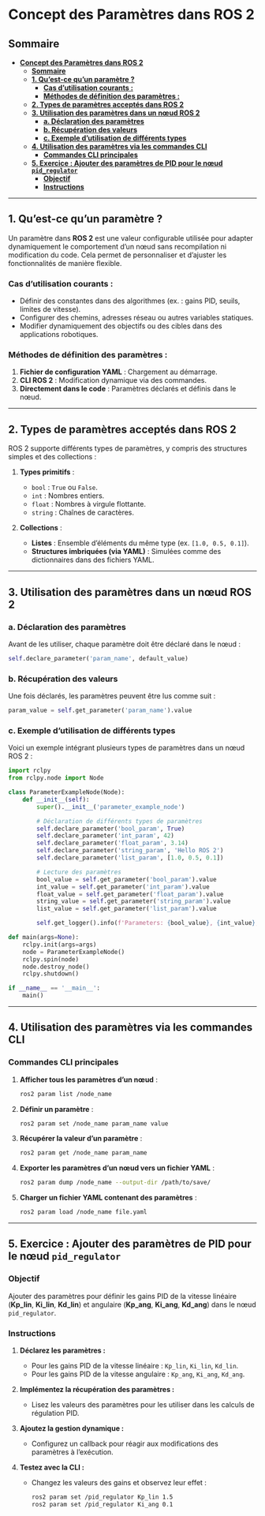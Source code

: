 # **Concept des Paramètres dans ROS 2**

## **Sommaire**
- [**Concept des Paramètres dans ROS 2**](#concept-des-paramètres-dans-ros-2)
  - [**Sommaire**](#sommaire)
  - [**1. Qu’est-ce qu’un paramètre ?**](#1-quest-ce-quun-paramètre-)
    - [**Cas d’utilisation courants :**](#cas-dutilisation-courants-)
    - [**Méthodes de définition des paramètres :**](#méthodes-de-définition-des-paramètres-)
  - [**2. Types de paramètres acceptés dans ROS 2**](#2-types-de-paramètres-acceptés-dans-ros-2)
  - [**3. Utilisation des paramètres dans un nœud ROS 2**](#3-utilisation-des-paramètres-dans-un-nœud-ros-2)
    - [**a. Déclaration des paramètres**](#a-déclaration-des-paramètres)
    - [**b. Récupération des valeurs**](#b-récupération-des-valeurs)
    - [**c. Exemple d’utilisation de différents types**](#c-exemple-dutilisation-de-différents-types)
  - [**4. Utilisation des paramètres via les commandes CLI**](#4-utilisation-des-paramètres-via-les-commandes-cli)
    - [**Commandes CLI principales**](#commandes-cli-principales)
  - [**5. Exercice : Ajouter des paramètres de PID pour le nœud `pid_regulator`**](#5-exercice--ajouter-des-paramètres-de-pid-pour-le-nœud-pid_regulator)
    - [**Objectif**](#objectif)
    - [**Instructions**](#instructions)


--- 

## **1. Qu’est-ce qu’un paramètre ?**

Un paramètre dans **ROS 2** est une valeur configurable utilisée pour adapter dynamiquement le comportement d’un nœud sans recompilation ni modification du code. Cela permet de personnaliser et d’ajuster les fonctionnalités de manière flexible.

### **Cas d’utilisation courants :**
- Définir des constantes dans des algorithmes (ex. : gains PID, seuils, limites de vitesse).
- Configurer des chemins, adresses réseau ou autres variables statiques.
- Modifier dynamiquement des objectifs ou des cibles dans des applications robotiques.

### **Méthodes de définition des paramètres :**
1. **Fichier de configuration YAML** : Chargement au démarrage.
2. **CLI ROS 2** : Modification dynamique via des commandes.
3. **Directement dans le code** : Paramètres déclarés et définis dans le nœud.

---

## **2. Types de paramètres acceptés dans ROS 2**

ROS 2 supporte différents types de paramètres, y compris des structures simples et des collections :
1. **Types primitifs** :
   - `bool` : `True` ou `False`.
   - `int` : Nombres entiers.
   - `float` : Nombres à virgule flottante.
   - `string` : Chaînes de caractères.

2. **Collections** :
   - **Listes** : Ensemble d’éléments du même type (ex. `[1.0, 0.5, 0.1]`).
   - **Structures imbriquées (via YAML)** : Simulées comme des dictionnaires dans des fichiers YAML.

---

## **3. Utilisation des paramètres dans un nœud ROS 2**

### **a. Déclaration des paramètres**
Avant de les utiliser, chaque paramètre doit être déclaré dans le nœud :
```python
self.declare_parameter('param_name', default_value)
```

### **b. Récupération des valeurs**
Une fois déclarés, les paramètres peuvent être lus comme suit :
```python
param_value = self.get_parameter('param_name').value
```

### **c. Exemple d’utilisation de différents types**
Voici un exemple intégrant plusieurs types de paramètres dans un nœud ROS 2 :
```python
import rclpy
from rclpy.node import Node

class ParameterExampleNode(Node):
    def __init__(self):
        super().__init__('parameter_example_node')

        # Déclaration de différents types de paramètres
        self.declare_parameter('bool_param', True)
        self.declare_parameter('int_param', 42)
        self.declare_parameter('float_param', 3.14)
        self.declare_parameter('string_param', 'Hello ROS 2')
        self.declare_parameter('list_param', [1.0, 0.5, 0.1])

        # Lecture des paramètres
        bool_value = self.get_parameter('bool_param').value
        int_value = self.get_parameter('int_param').value
        float_value = self.get_parameter('float_param').value
        string_value = self.get_parameter('string_param').value
        list_value = self.get_parameter('list_param').value

        self.get_logger().info(f'Parameters: {bool_value}, {int_value}, {float_value}, {string_value}, {list_value}')

def main(args=None):
    rclpy.init(args=args)
    node = ParameterExampleNode()
    rclpy.spin(node)
    node.destroy_node()
    rclpy.shutdown()

if __name__ == '__main__':
    main()
```

---

## **4. Utilisation des paramètres via les commandes CLI**

### **Commandes CLI principales**
1. **Afficher tous les paramètres d’un nœud** :
   ```bash
   ros2 param list /node_name
   ```
2. **Définir un paramètre** :
   ```bash
   ros2 param set /node_name param_name value
   ```
3. **Récupérer la valeur d’un paramètre** :
   ```bash
   ros2 param get /node_name param_name
   ```
4. **Exporter les paramètres d’un nœud vers un fichier YAML** :
   ```bash
   ros2 param dump /node_name --output-dir /path/to/save/
   ```
5. **Charger un fichier YAML contenant des paramètres** :
   ```bash
   ros2 param load /node_name file.yaml
   ```
---

## **5. Exercice : Ajouter des paramètres de PID pour le nœud `pid_regulator`**

### **Objectif**
Ajouter des paramètres pour définir les gains PID de la vitesse linéaire (**Kp_lin**, **Ki_lin**, **Kd_lin**) et angulaire (**Kp_ang**, **Ki_ang**, **Kd_ang**) dans le nœud `pid_regulator`.

### **Instructions**
1. **Déclarez les paramètres :**
   - Pour les gains PID de la vitesse linéaire : `Kp_lin`, `Ki_lin`, `Kd_lin`.
   - Pour les gains PID de la vitesse angulaire : `Kp_ang`, `Ki_ang`, `Kd_ang`.

2. **Implémentez la récupération des paramètres :**
   - Lisez les valeurs des paramètres pour les utiliser dans les calculs de régulation PID.

3. **Ajoutez la gestion dynamique :**
   - Configurez un callback pour réagir aux modifications des paramètres à l’exécution.

4. **Testez avec la CLI :**
   - Changez les valeurs des gains et observez leur effet :
     ```bash
     ros2 param set /pid_regulator Kp_lin 1.5
     ros2 param set /pid_regulator Ki_ang 0.1
     ```

